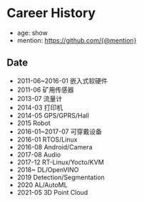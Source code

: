 # Career History 

- age: show
- mention: https://github.com/{@mention}

## Date
- 2011-06~2016-01 嵌入式软硬件
- 2011-06 矿用传感器
- 2013-07 流量计
- 2014-03 打印机
- 2014-05 GPS/GPRS/Hall
- 2015 Robot
- 2016-01~2017-07 可穿戴设备
- 2016-01 RTOS/Linux
- 2016-08 Android/Camera
- 2017-08 Audio
- 2017-12 RT-Linux/Yocto/KVM
- 2018~ DL/OpenVINO
- 2019 Detection/Segmentation
- 2020 AL/AutoML
- 2021-05 3D Point Cloud
